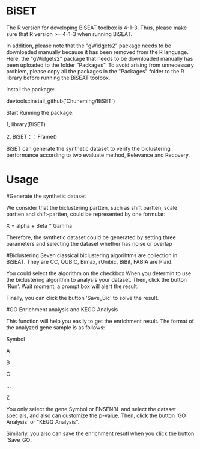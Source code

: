 # BiSET

The R version for developing BiSEAT toolbox is 4-1-3. Thus, please make sure that R version >= 4-1-3 when running BiSEAT.

In addition, please note that the "gWidgets2" package needs to be downloaded manually because it has been removed from the R language. Here, the "gWidgets2" package that needs to be downloaded manually has been uploaded to the folder "Packages". To avoid arising from unnecessary problem, please copy all the packages in the "Packages" folder to the R library before running the BiSEAT toolbox.

Install the package:

devtools::install_github('Chuheming/BiSET')

Start Running the package:


1,   library(BiSET)

2,   BiSET：：Frame()

BiSET can generate the synthetic dataset to verify the biclustering performance according to two evaluate method, Relevance and Recovery.

# Usage
#Generate the synthetic dataset

We consider that the biclustering partten, such as shift partten, scale partten and shift-partten, could be represented by one formular:

X = alpha + Beta * Gamma

Therefore, the synthetic dataset could be generated by setting three parameters and selecting the dataset whether has noise or overlap

#Biclustering
Seven classical biclustering algorihtms are collection in BiSEAT. They are CC, QUBIC, Bimax, rUnibic, BiBit, FABIA are Plaid. 

You could select the algorithm on the checkbox When you determin to use the biclustering algorithm to analysis your dataset. Then,
click the button 'Run'. Wait moment, a prompt box will alert the result.

Finally, you can click the button 'Save_Bic' to solve the result.

#GO Enrichment analysis and KEGG Analysis

This function will help you easily to get the enrichment result.
The format of the analyzed gene sample is as follows:

Symbol

A

B

C

...

Z

You only select the gene Symbol or ENSENBL and select the dataset specials, and also can customize the p-value. 
Then, click the button 'GO Analysis' or "KEGG Analysis".

Similarly, you also can save the enrichment resutl when you click the button 'Save_GO'.

